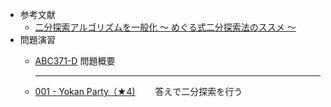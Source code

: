 - 参考文献
	- [二分探索アルゴリズムを一般化 〜 めぐる式二分探索法のススメ 〜](https://qiita.com/drken/items/97e37dd6143e33a64c8c)
-  問題演習
	- [ABC371-D](https://atcoder.jp/contests/abc371/tasks/abc371_d)
		問題概要
		
		***

	- [001 - Yokan Party（★4)](https://atcoder.jp/contests/typical90/tasks/typical90_a)
	　　答えで二分探索を行う
